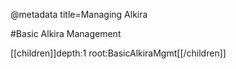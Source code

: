 @metadata title=Managing Alkira


#Basic Alkira Management

[[children]]depth:1 root:BasicAlkiraMgmt[[/children]]
